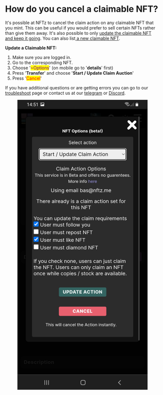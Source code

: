 # How do you cancel a claimable NFT?

It's possible at NFTz to cancel the claim action on any claimable NFT that you mint. This can be useful if you would prefer to sell certain NFTs rather than give them away. It's also possible to only [update the claimable NFT and keep it going](how-do-you-update-a-claimable-nft.md). You can also list[ a new claimable NFT](how-do-you-create-a-claimable-free-nft.md).&#x20;

**Update a Claimable NFT:**

1. Make sure you are logged in.&#x20;
2. Go to the corresponding NFT.
3. Choose '<mark style="color:purple;">\~Options</mark>' (on mobile go to '**details**' first)
4. Press '**Transfer**' and choose '**Start / Update Claim Auction**'
5. Press '<mark style="color:red;">Cancel</mark>'

If you have additional questions or are getting errors you can go to our [troubleshoot](../../troubleshoot/troubleshoot.md) page or contact us at our [telegram](https://t.me/+qdNeX8CYB\_swZTQx) or [Discord](https://discord.gg/jQ34WMMZce).&#x20;

<figure><img src="../../.gitbook/assets/Update Auction (1).jpg" alt=""><figcaption></figcaption></figure>
